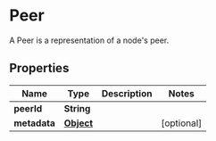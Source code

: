 

# Peer

A Peer is a representation of a node's peer.
## Properties

Name | Type | Description | Notes
------------ | ------------- | ------------- | -------------
**peerId** | **String** |  | 
**metadata** | [**Object**](.md) |  |  [optional]




